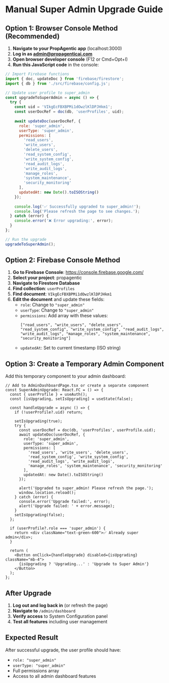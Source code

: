 # Manual Super Admin Upgrade Guide

## Option 1: Browser Console Method (Recommended)

1. **Navigate to your PropAgentic app** (localhost:3000)
2. **Log in as admin@propagenticai.com**
3. **Open browser developer console** (F12 or Cmd+Opt+I)
4. **Run this JavaScript code** in the console:

```javascript
// Import Firebase functions
import { doc, updateDoc } from 'firebase/firestore';
import { db } from './src/firebase/config.js';

// Update user profile to super_admin
const upgradeToSuperAdmin = async () => {
  try {
    const uid = 'VIkgEcFBXBPMi1dOwzlKlDPJHkm1';
    const userDocRef = doc(db, 'userProfiles', uid);
    
    await updateDoc(userDocRef, {
      role: 'super_admin',
      userType: 'super_admin',
      permissions: [
        'read_users',
        'write_users', 
        'delete_users',
        'read_system_config',
        'write_system_config',
        'read_audit_logs',
        'write_audit_logs',
        'manage_roles',
        'system_maintenance',
        'security_monitoring'
      ],
      updatedAt: new Date().toISOString()
    });
    
    console.log('✅ Successfully upgraded to super_admin!');
    console.log('Please refresh the page to see changes.');
  } catch (error) {
    console.error('❌ Error upgrading:', error);
  }
};

// Run the upgrade
upgradeToSuperAdmin();
```

## Option 2: Firebase Console Method

1. **Go to Firebase Console**: https://console.firebase.google.com/
2. **Select your project**: propagentic
3. **Navigate to Firestore Database**
4. **Find collection**: `userProfiles`
5. **Find document**: `VIkgEcFBXBPMi1dOwzlKlDPJHkm1`
6. **Edit the document** and update these fields:
   - `role`: Change to `"super_admin"`
   - `userType`: Change to `"super_admin"`
   - `permissions`: Add array with these values:
     ```
     ["read_users", "write_users", "delete_users", "read_system_config", "write_system_config", "read_audit_logs", "write_audit_logs", "manage_roles", "system_maintenance", "security_monitoring"]
     ```
   - `updatedAt`: Set to current timestamp (ISO string)

## Option 3: Create a Temporary Admin Component

Add this temporary component to your admin dashboard:

```tsx
// Add to AdminDashboardPage.tsx or create a separate component
const SuperAdminUpgrade: React.FC = () => {
  const { userProfile } = useAuth();
  const [isUpgrading, setIsUpgrading] = useState(false);

  const handleUpgrade = async () => {
    if (!userProfile?.uid) return;
    
    setIsUpgrading(true);
    try {
      const userDocRef = doc(db, 'userProfiles', userProfile.uid);
      await updateDoc(userDocRef, {
        role: 'super_admin',
        userType: 'super_admin',
        permissions: [
          'read_users', 'write_users', 'delete_users',
          'read_system_config', 'write_system_config',
          'read_audit_logs', 'write_audit_logs',
          'manage_roles', 'system_maintenance', 'security_monitoring'
        ],
        updatedAt: new Date().toISOString()
      });
      
      alert('Upgraded to super_admin! Please refresh the page.');
      window.location.reload();
    } catch (error) {
      console.error('Upgrade failed:', error);
      alert('Upgrade failed: ' + error.message);
    }
    setIsUpgrading(false);
  };

  if (userProfile?.role === 'super_admin') {
    return <div className="text-green-600">✅ Already super admin</div>;
  }

  return (
    <Button onClick={handleUpgrade} disabled={isUpgrading} className="mb-4">
      {isUpgrading ? 'Upgrading...' : 'Upgrade to Super Admin'}
    </Button>
  );
};
```

## After Upgrade

1. **Log out and log back in** (or refresh the page)
2. **Navigate to** `/admin/dashboard`
3. **Verify access** to System Configuration panel
4. **Test all features** including user management

## Expected Result

After successful upgrade, the user profile should have:
- `role: "super_admin"`
- `userType: "super_admin"`
- Full permissions array
- Access to all admin dashboard features 
